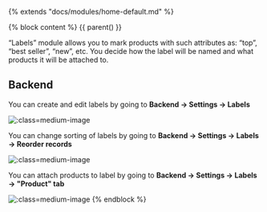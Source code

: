 {% extends "docs/modules/home-default.md" %}

{% block content %}
{{ parent() }}

“Labels” module allows you to mark products with such attributes as: “top”, “best seller”, “new”, etc.
You decide how the label will be named and what products it will be attached to.

## Backend

You can create and edit labels by going to **Backend -> Settings -> Labels**

![](./../../assets/images/backend-label-1.png ':class=medium-image')

You can change sorting of labels by going to **Backend -> Settings -> Labels -> Reorder records**

![](./../../assets/images/backend-label-2.png ':class=medium-image')

You can attach products to label by going to **Backend -> Settings -> Labels -> "Product" tab**

![](./../../assets/images/backend-label-3.png ':class=medium-image')
{% endblock %}
